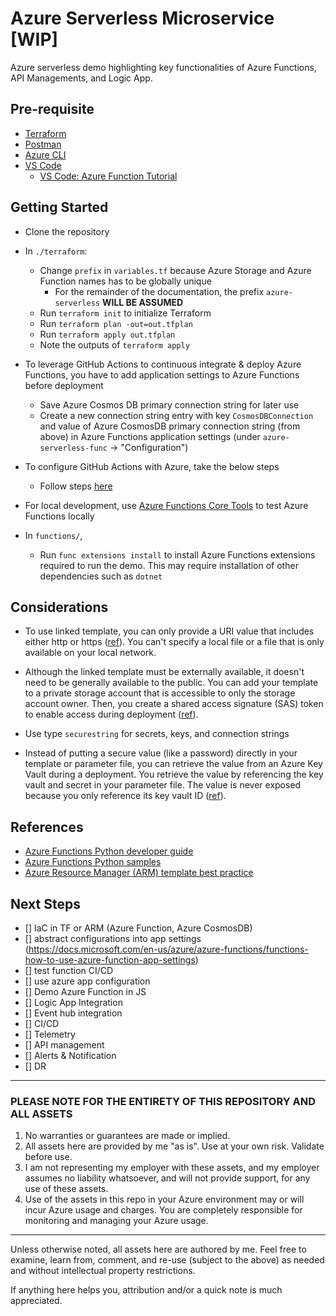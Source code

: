 # Azure Serverless Microservice [WIP]

Azure serverless demo highlighting key functionalities of Azure Functions, API Managements, and Logic App.

## Pre-requisite

- [Terraform](https://www.terraform.io/downloads.html)
- [Postman](https://www.getpostman.com/downloads/)
- [Azure CLI](https://docs.microsoft.com/en-us/cli/azure/install-azure-cli?view=azure-cli-latest)
- [VS Code](https://code.visualstudio.com/download)
  - [VS Code: Azure Function Tutorial](https://code.visualstudio.com/tutorials/functions-extension/getting-started)

## Getting Started

- Clone the repository

- In `./terraform`:
  - Change `prefix` in `variables.tf` because Azure Storage and Azure Function names has to be globally unique
    - For the remainder of the documentation, the prefix `azure-serverless` **WILL BE ASSUMED**
  - Run `terraform init` to initialize Terraform
  - Run `terraform plan -out=out.tfplan`
  - Run `terraform apply out.tfplan`
  - Note the outputs of `terraform apply`

- To leverage GitHub Actions to continuous integrate & deploy Azure Functions, you have to add application settings to Azure Functions before deployment
  - Save Azure Cosmos DB primary connection string for later use
  - Create a new connection string entry with key `CosmosDBConnection` and value of Azure CosmosDB primary connection string (from above) in Azure Functions application settings (under `azure-serverless-func` -> "Configuration")

- To configure GitHub Actions with Azure, take the below steps
  - Follow steps [here](https://github.com/marketplace/actions/azure-functions-action#using-publish-profile-as-deployment-credential)

- For local development, use [Azure Functions Core Tools](https://docs.microsoft.com/en-us/azure/azure-functions/functions-run-local?tabs=linux) to test Azure Functions locally

- In `functions/`,
  - Run `func extensions install` to install Azure Functions extensions required to run the demo. This may require installation of other dependencies such as `dotnet`

## Considerations

- To use linked template, you can only provide a URI value that includes either http or https ([ref](https://docs.microsoft.com/en-us/azure/azure-resource-manager/templates/linked-templates#linked-template)). You can't specify a local file or a file that is only available on your local network.

- Although the linked template must be externally available, it doesn't need to be generally available to the public. You can add your template to a private storage account that is accessible to only the storage account owner. Then, you create a shared access signature (SAS) token to enable access during deployment ([ref](https://docs.microsoft.com/en-us/azure/azure-resource-manager/templates/linked-templates#securing-an-external-template)).

- Use type `securestring` for secrets, keys, and connection strings

- Instead of putting a secure value (like a password) directly in your template or parameter file, you can retrieve the value from an Azure Key Vault during a deployment. You retrieve the value by referencing the key vault and secret in your parameter file. The value is never exposed because you only reference its key vault ID ([ref](https://docs.microsoft.com/en-us/azure/azure-resource-manager/templates/key-vault-parameter?tabs=azure-cli)).

## References

- [Azure Functions Python developer guide](https://docs.microsoft.com/en-us/azure/azure-functions/functions-reference-python)
- [Azure Functions Python samples](https://github.com/yokawasa/azure-functions-python-samples/blob/master/v2functions/cosmos-trigger-cosmodb-output-binding/__init__.py)
- [Azure Resource Manager (ARM) template best practice](https://docs.microsoft.com/en-us/azure/azure-resource-manager/templates/template-best-practices)

## Next Steps

- [] IaC in TF or ARM (Azure Function, Azure CosmosDB)
- [] abstract configurations into app settings (https://docs.microsoft.com/en-us/azure/azure-functions/functions-how-to-use-azure-function-app-settings)
- [] test function CI/CD
- [] use azure app configuration
- [] Demo Azure Function in JS
- [] Logic App Integration
- [] Event hub integration
- [] CI/CD
- [] Telemetry
- [] API management
- [] Alerts & Notification
- [] DR

---

### PLEASE NOTE FOR THE ENTIRETY OF THIS REPOSITORY AND ALL ASSETS

1. No warranties or guarantees are made or implied.
2. All assets here are provided by me "as is". Use at your own risk. Validate before use.
3. I am not representing my employer with these assets, and my employer assumes no liability whatsoever, and will not provide support, for any use of these assets.
4. Use of the assets in this repo in your Azure environment may or will incur Azure usage and charges. You are completely responsible for monitoring and managing your Azure usage.

---

Unless otherwise noted, all assets here are authored by me. Feel free to examine, learn from, comment, and re-use (subject to the above) as needed and without intellectual property restrictions.

If anything here helps you, attribution and/or a quick note is much appreciated.

